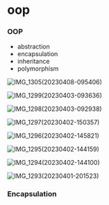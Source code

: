# oop

### OOP

- abstraction
- encapsulation
- inheritance
- polymorphism

![IMG_1305(20230408-095406)](https://makeforpicgo.oss-cn-chengdu.aliyuncs.com/study/202304081023023.JPG)

![IMG_1299(20230403-093636)](https://makeforpicgo.oss-cn-chengdu.aliyuncs.com/study/202304081023052.JPG)

![IMG_1298(20230403-092938)](https://makeforpicgo.oss-cn-chengdu.aliyuncs.com/study/202304081023113.JPG)

![IMG_1297(20230402-150357)](https://makeforpicgo.oss-cn-chengdu.aliyuncs.com/study/202304081023093.JPG)

![IMG_1296(20230402-145821)](https://makeforpicgo.oss-cn-chengdu.aliyuncs.com/study/202304081023148.JPG)

![IMG_1295(20230402-144159)](https://makeforpicgo.oss-cn-chengdu.aliyuncs.com/study/202304081023175.JPG)

![IMG_1294(20230402-144100)](https://makeforpicgo.oss-cn-chengdu.aliyuncs.com/study/202304081023585.JPG)

![IMG_1293(20230401-201523)](https://makeforpicgo.oss-cn-chengdu.aliyuncs.com/study/202304081023645.JPG)

### Encapsulation
